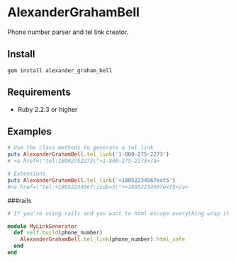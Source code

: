 # AlexanderGrahamBell

Phone number parser and tel link creator.

## Install

```
gem install alexander_graham_bell
```


## Requirements

* Ruby 2.2.3 or higher

## Examples

```ruby
# Use the class methods to generate a tel link
puts AlexanderGrahamBell.tel_link('1-800-275-2273')
# <a href=\"tel:18002752273\">1-800-275-2273</a>

# Extensions
puts AlexanderGrahamBell.tel_link('+18052234567ext5')
#<a href=\"tel:+18052234567;isub=5\">+18052234567ext5</a>
```
###rails
```ruby
# If you're using rails and you want to html escape everything wrap it in your own module or class.

module MyLinkGenerator
  def self.build(phone_number)
    AlexanderGrahamBell.tel_link(phone_number).html_safe
  end
end


```

